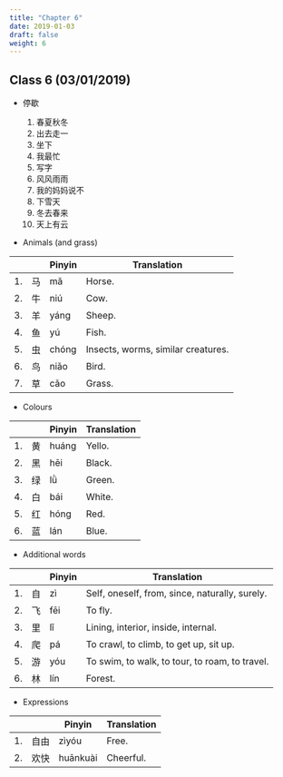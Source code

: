```yaml
---
title: "Chapter 6"
date: 2019-01-03
draft: false
weight: 6
---
```


## Class 6 (03/01/2019)

- 停歇

	1. 春夏秋冬
	2. 出去走一
	3. 坐下
	4. 我最忙
	5. 写字
	6. 风风雨雨
	7. 我的妈妈说不
	8. 下雪天
	9. 冬去春来
	10. 天上有云

- Animals (and grass)

|    |    | Pinyin | Translation                        |
|----|--- |--------|------------------------------------|
| 1. | 马 | mǎ     | Horse.                             |
| 2. | 牛 | niú    | Cow.                               |
| 3. | 羊 | yáng   | Sheep.                             |
| 4. | 鱼 | yú     | Fish.                              |
| 5. | 虫 | chóng  | Insects, worms, similar creatures. |
| 6. | 鸟 | niǎo   | Bird.                              |
| 7. | 草 | cǎo    | Grass.                             |

- Colours

|    |    | Pinyin | Translation |
|----|--- |--------|-------------|
| 1. | 黄 | huáng  | Yello.      |
| 2. | 黑 | hēi    | Black.      |
| 3. | 绿 | lǜ     | Green.      |
| 4. | 白 | bái    | White.      |
| 5. | 红 | hóng   | Red.        |
| 6. | 蓝 | lán    | Blue.       |

- Additional words

|    |    | Pinyin | Translation |
|----|--- |--------|-------------|
| 1. | 自 | zì     | Self, oneself, from, since, naturally, surely. |
| 2. | 飞 | fēi    | To fly.     |
| 3. | 里 | lǐ     | Lining, interior, inside, internal. |
| 4. | 爬 | pá     | To crawl, to climb, to get up, sit up. |
| 5. | 游 | yóu    | To swim, to walk, to tour, to roam, to travel.        |
| 6. | 林 | lín    | Forest.     |

- Expressions
	
|    |      | Pinyin   | Translation |
|----|------|----------|-------------|
| 1. | 自由 | zìyóu    | Free.       |
| 2. | 欢快 | huānkuài | Cheerful.   |
